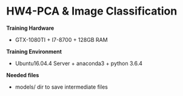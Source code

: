 # HW4-PCA & Image Classification

**Training Hardware**

* GTX-1080TI + I7-8700 + 128GB RAM

**Training Environment**

* Ubuntu16.04.4 Server + anaconda3 + python 3.6.4 

**Needed files**
- models/ dir to save intermediate files
